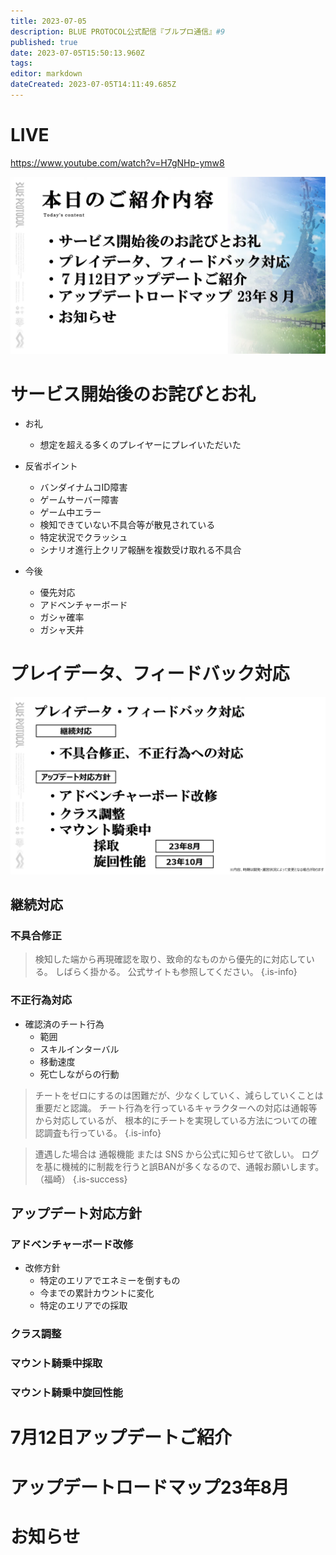 ```yaml
---
title: 2023-07-05
description: BLUE PROTOCOL公式配信『ブルプロ通信』#9
published: true
date: 2023-07-05T15:50:13.960Z
tags: 
editor: markdown
dateCreated: 2023-07-05T14:11:49.685Z
---
```


# LIVE
https://www.youtube.com/watch?v=H7gNHp-ymw8

![blue_protocol公式配信『ブルプロ通信』_9_11-42_screenshot.png](/ブルプロ通信/2023-07-05/blue_protocol公式配信『ブルプロ通信』_9_11-42_screenshot.png)

# サービス開始後のお詫びとお礼
+ お礼
	+ 想定を超える多くのプレイヤーにプレイいただいた

+ 反省ポイント
	+ バンダイナムコID障害
  + ゲームサーバー障害
  + ゲーム中エラー
  + 検知できていない不具合等が散見されている
  + 特定状況でクラッシュ
  + シナリオ進行上クリア報酬を複数受け取れる不具合

+ 今後
	+ 優先対応
  	+ アドベンチャーボード
    + ガシャ確率
    + ガシャ天井
  

# プレイデータ、フィードバック対応
![blue_protocol公式配信『ブルプロ通信』_9_15-45_screenshot.png](/ブルプロ通信/2023-07-05/blue_protocol公式配信『ブルプロ通信』_9_15-45_screenshot.png)

## 継続対応

### 不具合修正
> 検知した端から再現確認を取り、致命的なものから優先的に対応している。
> しばらく掛かる。
> 公式サイトも参照してください。
{.is-info}


### 不正行為対応
+ 確認済のチート行為
	+ 範囲
  + スキルインターバル
  + 移動速度
  + 死亡しながらの行動

> チートをゼロにするのは困難だが、少なくしていく、減らしていくことは重要だと認識。
> チート行為を行っているキャラクターへの対応は通報等から対応しているが、
> 根本的にチートを実現している方法についての確認調査も行っている。
{.is-info}


> 遭遇した場合は 通報機能 または SNS から公式に知らせて欲しい。
> ログを基に機械的に制裁を行うと誤BANが多くなるので、通報お願いします。（福崎）
{.is-success}

## アップデート対応方針

### アドベンチャーボード改修
+ 改修方針
	+ 特定のエリアでエネミーを倒すもの
  	+ 今までの累計カウントに変化
  + 特定のエリアでの採取

### クラス調整

### マウント騎乗中採取

### マウント騎乗中旋回性能






# 7月12日アップデートご紹介


# アップデートロードマップ23年8月


# お知らせ